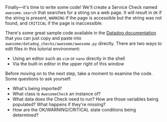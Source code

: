 Finally—it's time to write some code! We'll create a Service Check named `awesome.search` that searches for a string on a web page. It will result in `OK` if the string is present, `WARNING` if the page is accessible but the string was not found, and `CRITICAL` if the page is inaccessible.

There's some great sample code available in the [Datadog documentation](https://docs.datadoghq.com/developers/integrations/new_check_howto/#implement-check-logic) that you can just copy and paste into `awesome/datadog_checks/awesome/awesome.py` directly. There are two ways to edit files in this tutorial environment:
- Using an editor such as `vim` or `nano` directly in the shell
- Via the built-in editor in the upper right of this window

Before moving on to the next step, take a moment to examine the code. Some questions to ask yourself:
- What's being imported?
- What class is `AwesomeCheck` an instance of?
- What data does the Check need to run? How are those variables being populated? What happens if they're missing?
- How are the OK/WARNING/CRITICAL state conditions being determined?
